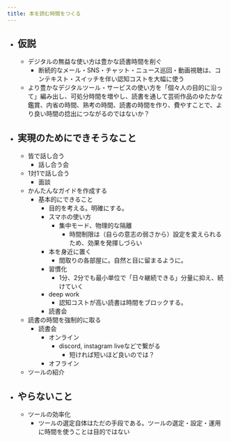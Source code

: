 ```yaml
---
title: 本を読む時間をつくる
---
```


- ## 仮説
  - デジタルの無益な使い方は豊かな読書時間を削ぐ
    - 断続的なメール・SNS・チャット・ニュース巡回・動画視聴は、コンテキスト・スイッチを伴い認知コストを大幅に使う
  - より豊かなデジタルツール・サービスの使い方を「個々人の目的に沿って」編み出し、可処分時間を増やし、読書を通して芸術作品のゆたかな鑑賞、内省の時間、熟考の時間、読書の時間を作り、費やすことで、より良い時間の捻出につながるのではないか？
- ## 実現のためにできそうなこと
  - 皆で話し合う
    - 話し合う会
  - 1対1で話し合う
    - 面談
  - かんたんなガイドを作成する
    - 基本的にできること
      - 目的を考える。明確にする。
      - スマホの使い方
        - 集中モード、物理的な隔離
          - 時間制限は（自らの意志の弱さから）設定を変えられるため、効果を発揮しづらい
      - 本を身近に置く
        - 間取りの各部屋に。自然と目に留まるように。
      - 習慣化
        - 1分、2分でも最小単位で「日々継続できる」分量に抑え、続けていく
      - deep work
        - 認知コストが高い読書は時間をブロックする。
      - 読書会
  - 読書の時間を強制的に取る
    - 読書会
      - オンライン
        - discord, instagram liveなどで繋がる
          - 短ければ短いほど良いのでは？
      - オフライン
  - ツールの紹介
- ## やらないこと
  - ツールの効率化
    - ツールの選定自体はただの手段である。ツールの選定・設定・運用に時間を使うことは目的ではない
